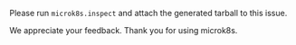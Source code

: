 Please run `microk8s.inspect` and attach the generated tarball to this issue.

We appreciate your feedback. Thank you for using microk8s.
